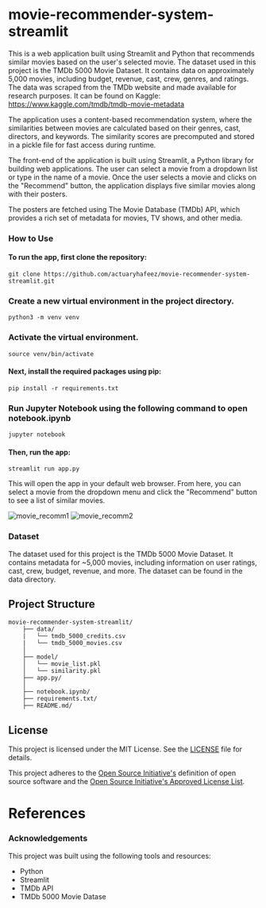 # movie-recommender-system-streamlit
This is a web application built using Streamlit and Python that recommends similar movies based on the user's selected movie. 
The dataset used in this project is the TMDb 5000 Movie Dataset. It contains data on approximately 5,000 movies, including budget, revenue, cast, crew, genres, and ratings. The data was scraped from the TMDb website and made available for research purposes. It can be found on Kaggle: https://www.kaggle.com/tmdb/tmdb-movie-metadata

The application uses a content-based recommendation system, where the similarities between movies are calculated based on their genres, cast, directors, and keywords. The similarity scores are precomputed and stored in a pickle file for fast access during runtime.

The front-end of the application is built using Streamlit, a Python library for building web applications. The user can select a movie from a dropdown list or type in the name of a movie. Once the user selects a movie and clicks on the "Recommend" button, the application displays five similar movies along with their posters.

The posters are fetched using The Movie Database (TMDb) API, which provides a rich set of metadata for movies, TV shows, and other media.

### How to Use
#### To run the app, first clone the repository:
    git clone https://github.com/actuaryhafeez/movie-recommender-system-streamlit.git
### Create a new virtual environment in the project directory.
    python3 -m venv venv
### Activate the virtual environment. 
    source venv/bin/activate
#### Next, install the required packages using pip:
    pip install -r requirements.txt
### Run Jupyter Notebook using the following command to open notebook.ipynb
    jupyter notebook
#### Then, run the app:
    streamlit run app.py

This will open the app in your default web browser. From here, you can select a movie from the dropdown menu and click the "Recommend" button to see a list of similar movies.

![movie_recomm1](https://user-images.githubusercontent.com/55107467/233811599-62236aaa-3e74-4bb3-bf2d-b54e03bccb8f.png)
![movie_recomm2](https://user-images.githubusercontent.com/55107467/233811603-0d69662b-897e-466f-b30a-c086e155b0a0.png)


### Dataset
The dataset used for this project is the TMDb 5000 Movie Dataset. It contains metadata for ~5,000 movies, including information on user ratings, cast, crew, budget, revenue, and more. The dataset can be found in the data directory.

## Project Structure 

    movie-recommender-system-streamlit/
        ├── data/
        |   └── tmdb_5000_credits.csv
        |   └── tmdb_5000_movies.csv
        │   
        ├── model/
        │   └── movie_list.pkl
        │   └── similarity.pkl
        ├── app.py/
        │  
        ├── notebook.ipynb/
        ├── requirements.txt/
        ├── README.md/

## License

This project is licensed under the MIT License. See the [LICENSE](LICENSE) file for details.

This project adheres to the [Open Source Initiative's](https://opensource.org) definition of open source software and the [Open Source Initiative's Approved License List](https://opensource.org/licenses/alphabetical).


# References

### Acknowledgements
This project was built using the following tools and resources:

* Python
* Streamlit
* TMDb API
* TMDb 5000 Movie Datase
